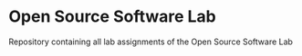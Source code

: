 # Open Source Software Lab
Repository containing all lab assignments of the Open Source Software Lab
